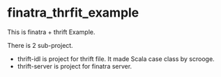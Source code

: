 # finatra_thrfit_example
This is finatra + thrift Example.

There is 2 sub-project. 
- thrift-idl is project for thrift file. It made Scala case class by scrooge.
- thrift-server is project for finatra server.
